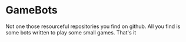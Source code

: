 # GameBots
Not one those resourceful repositories you find on github. All you find is some bots written to play some small games. That's it
